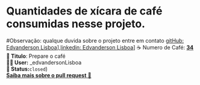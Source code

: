 # Quantidades de xícara de café consumidas nesse projeto.
#Observação: qualque duvida sobre o projeto entre em contato [gitHub: Edvanderson Lisboa](https://github.com/edvandersonLisboa)],[linkedin: Edvanderson Lisboa](https://www.linkedin.com/in/edvanderson-lisboa-18b551119/)]
☕ Numero de Café: **[34](https://github.com/edvandersonLisboa/TesteWorkflow/pull/34)**<br>
**📝 Titulo**: Prepare o café<br>**🙎‍♂️ User:**  _edvandersonLisboa<br> **📌 Status:**`closed`)<br> [**Saiba mais sobre o pull request** 📄](https://github.com/edvandersonLisboa/TesteWorkflowPublic/issues/40)
##


